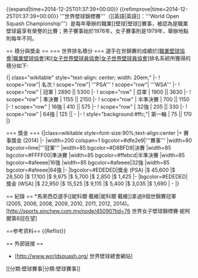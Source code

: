 {{expand|time=2014-12-25T01:37:39+00:00}}
{{refimprove|time=2014-12-25T01:37:39+00:00}}
'''世界壁球錦標賽'''（[[英語|英語]]：'''World Open Squash Championship'''）是每年舉辦的職業[[壁球|壁球]]賽事，被認為是職業壁球最享有榮譽的比賽；男子賽事始於1976年，女子賽事則是1979年，舉辦地點則每年不同。

== 積分與獎金 ==
=== 世界排名積分 ===
選手在世錦賽的成績於[[職業壁球協會|職業壁球協會]](PSA)和[[女子世界壁球員協會|女子世界壁球員協會]](WSA)排名系統所獲得的積分如下:

{| class="wikitable" style="text-align: center; width: 20em;"
|-
! scope="row"| 名次
! scope="row"| '''PSA'''
! scope="row"| '''WSA'''
|-
! scope="row" | 冠軍
| 2890 || 5300
|-
! scope="row" | 亞軍
| 1900 || 3630
|-
! scope="row" | 準決賽
| 1155 || 2150
|-
! scope="row" | 半準決賽
| 700 || 1150
|-
! scope="row" | 16強
| 410 || 575
|-
! scope="row" | 32強
| 205 || 330
|-
! scope="row" | 64強
| 125 || -
|-
! style="background:#ffc;"| 第一輪
| 75 || 170
|}

=== 獎金 ===
{|class=wikitable style=font-size:90%;text-align:center
|+ 賽事獎金 (2014)
|-
|width=200 colspan=1 bgcolor=#dfe2e9|'''賽事'''
|width=80 bgcolor=lime|'''冠軍'''
|width=85 bgcolor=#D8BFD8|決賽
|width=85 bgcolor=#FFFF00|準決賽
|width=85 bgcolor=#ffebcd|半準決賽
|width=85 bgcolor=#afeeee|16強
|width=85 bgcolor=#afeeee|32強
|width=85 bgcolor=#afeeee|64強
|-
|bgcolor=#EDEDED|獎金 (PSA)
|$ 45,600
|$ 28,500
|$ 17,100
|$ 9,975
|$ 5,700
|$ 2,850
|$ 1,425
|-
|bgcolor=#EDEDED|獎金 (WSA)
|$ 22,950
|$ 15,525
|$ 9,115
|$ 5,400
|$ 3,035
|$ 1,690
| -
|}

== 紀錄 ==
*馬來西亞選手[[妮科爾·戴維|妮科爾·戴維]]拿過8個世錦賽冠軍(2005, 2006, 2008, 2009, 2010, 2011, 2012, 2014)。<ref>[http://sports.sinchew.com.my/node/45090?tid=76 世界女子壁球錦標賽‧妮柯爾第8冠在望]</ref>

==参考资料==
{{Reflist}}

== 外部链接 ==
* [http://www.worldsquash.org/ 世界壁球總會網站]

[[分類:壁球賽事|分類:壁球賽事]]